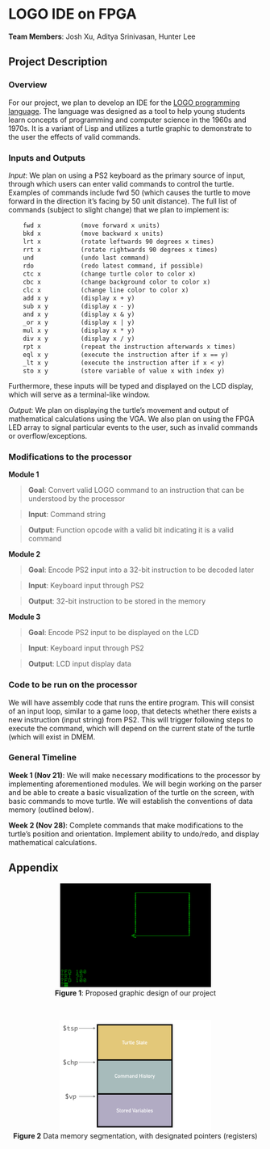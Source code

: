 # LOGO IDE on FPGA

**Team Members**: Josh Xu, Aditya Srinivasan, Hunter Lee


## Project Description

### Overview
For our project, we plan to develop an IDE for the [LOGO programming language](https://en.wikipedia.org/wiki/Logo_(programming_language)). The language was designed as a tool to help young students learn concepts of programming and computer science in the 1960s and 1970s. It is a variant of Lisp and utilizes a turtle graphic to demonstrate to the user the effects of valid commands.

### Inputs and Outputs
_Input_: We plan on using a PS2 keyboard as the primary source of input, through which users can enter valid commands to control the turtle. Examples of commands include fwd 50 (which causes the turtle to move forward in the direction it’s facing by 50 unit distance). The full list of commands (subject to slight change) that we plan to implement is:
```
	fwd x			(move forward x units)
	bkd x			(move backward x units)
	lrt x			(rotate leftwards 90 degrees x times)
	rrt x			(rotate rightwards 90 degrees x times)
	und			    (undo last command)
	rdo			    (redo latest command, if possible)
	ctc x			(change turtle color to color x)
	cbc x			(change background color to color x)
	clc x			(change line color to color x)
	add x y		    (display x + y)
	sub x y		    (display x - y)
	and x y		    (display x & y)
	_or x y		    (display x | y)
	mul x y		    (display x * y)
	div x y		    (display x / y)
	rpt x			(repeat the instruction afterwards x times)
	eql x y		    (execute the instruction after if x == y)
	_lt x y		    (execute the instruction after if x < y)	
	sto x y		    (store variable of value x with index y)
```

Furthermore, these inputs will be typed and displayed on the LCD display, which will serve as a terminal-like window.


_Output_: We plan on displaying the turtle’s movement and output of mathematical calculations using the VGA. We also plan on using the FPGA LED array to signal particular events to the user, such as invalid commands or overflow/exceptions.


### Modifications to the processor

**Module 1**

> __Goal__: Convert valid LOGO command to an instruction that can be understood by the processor

> __Input__: Command string

> __Output__: Function opcode with a valid bit indicating it is a valid command

**Module 2**

> __Goal__: Encode PS2 input into a 32-bit instruction to be decoded later

> __Input__: Keyboard input through PS2

> __Output__: 32-bit instruction to be stored in the memory

**Module 3**

> __Goal__: Encode PS2 input to be displayed on the LCD

> __Input__: Keyboard input through PS2

> __Output__: LCD input display data


### Code to be run on the processor

We will have assembly code that runs the entire program. This will consist of an input loop, similar to a game loop, that detects whether there exists a new instruction (input string) from PS2. This will trigger following steps to execute the command, which will depend on the current state of the turtle (which will exist in DMEM. 


### General Timeline

**Week 1 (Nov 21)**: We will make necessary modifications to the processor by implementing aforementioned modules. We will begin working on the parser and be able to create a basic visualization of the turtle on the screen, with basic commands to move turtle. We will establish the conventions of data memory (outlined below).

**Week 2 (Nov 28)**: Complete commands that make modifications to the turtle’s position and orientation. Implement ability to undo/redo, and display mathematical calculations.


## Appendix


<p align="center">
<img src="/assets/graphic.png" width=300px/> <br />
<b>Figure 1</b>: Proposed graphic design of our project
</p>

<br />

<p align="center">
<img src="/assets/data-memory-segmentation.png" width=300px /><br />
<b>Figure 2</b> Data memory segmentation, with designated pointers (registers)
</p>

